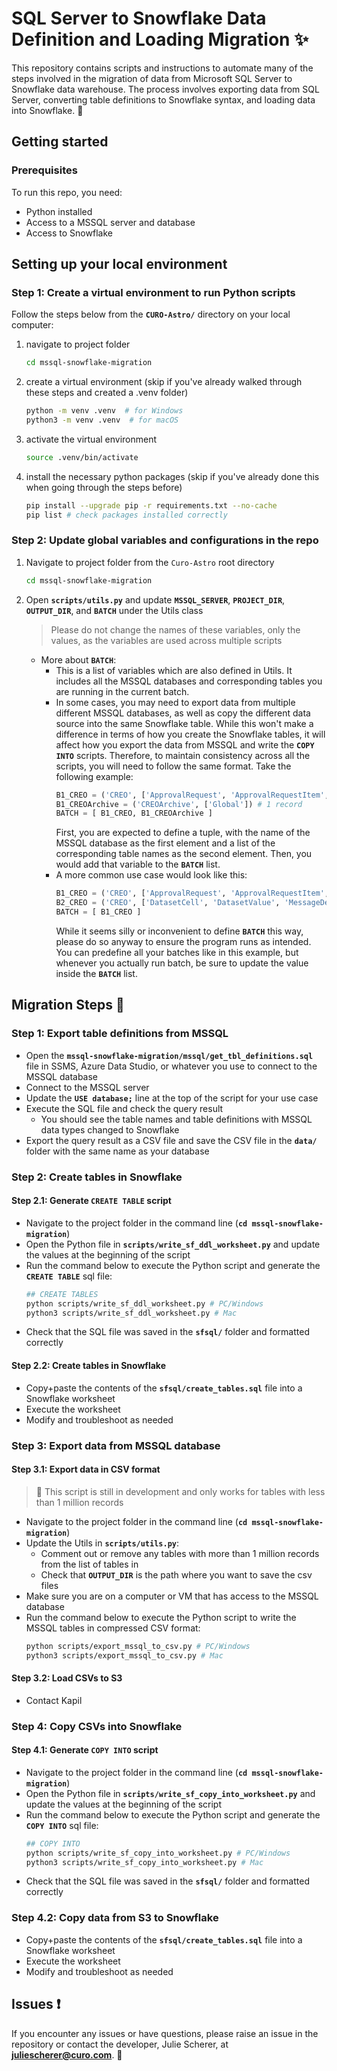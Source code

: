 # SQL Server to Snowflake Data Definition and Loading Migration ✨

This repository contains scripts and instructions to automate many of the steps involved in the migration of data from Microsoft SQL Server to Snowflake data warehouse. The process involves exporting data from SQL Server, converting table definitions to Snowflake syntax, and loading data into Snowflake. 🚀

## **Getting started**

### Prerequisites

To run this repo, you need:
- Python installed
- Access to a MSSQL server and database
- Access to Snowflake

## **Setting up your local environment**

### Step 1: Create a virtual environment to run Python scripts
Follow the steps below from the **`CURO-Astro/`** directory on your local computer:
1. navigate to project folder
    ```bash
    cd mssql-snowflake-migration 
    ```
2. create a virtual environment (skip if you've already walked through these steps and created a .venv folder)
    ```bash
    python -m venv .venv  # for Windows
    python3 -m venv .venv  # for macOS
    ```
3. activate the virtual environment
    ```bash
    source .venv/bin/activate
    ```
4. install the necessary python packages (skip if you've already done this when going through the steps before)
    ```bash
    pip install --upgrade pip -r requirements.txt --no-cache
    pip list # check packages installed correctly
    ```

### Step 2: Update global variables and configurations in the repo
1. Navigate to project folder from the `Curo-Astro` root directory
    ```bash
    cd mssql-snowflake-migration 
    ```
2. Open **`scripts/utils.py`** and update **`MSSQL_SERVER`**, **`PROJECT_DIR`**, **`OUTPUT_DIR`**, and **`BATCH`** under the Utils class 
    > Please do not change the names of these variables, only the values, as the variables are used across multiple scripts
    >
    * More about **`BATCH`**: 
        * This is a list of variables which are also defined in Utils. It includes all the MSSQL databases and corresponding tables you are running in the current batch.
        * In some cases, you may need to export data from multiple different MSSQL databases, as well as copy the different data source into the same Snowflake table. While this won't make a difference in terms of how you create the Snowflake tables, it will affect how you export the data from MSSQL and write the **`COPY INTO`** scripts. Therefore, to maintain consistency across all the scripts, you will need to follow the same format. 
        Take the following example:
            ```python
            B1_CREO = ('CREO', ['ApprovalRequest', 'ApprovalRequestItem', 'Campaign', 'CampaignType', 'Communication'])
            B1_CREOArchive = ('CREOArchive', ['Global']) # 1 record
            BATCH = [ B1_CREO, B1_CREOArchive ]
            ```
            First, you are expected to define a tuple, with the name of the MSSQL database as the first element and a list of the corresponding table names as the second element. Then, you would add that variable to the **`BATCH`** list.
        * A more common use case would look like this:
            ```python
            B1_CREO = ('CREO', ['ApprovalRequest', 'ApprovalRequestItem', 'Campaign', 'CampaignType', 'Communication'])
            B2_CREO = ('CREO', ['DatasetCell', 'DatasetValue', 'MessageDeliveryStatus'])
            BATCH = [ B1_CREO ]
            ```
            While it seems silly or inconvenient to define **`BATCH`** this way, please do so anyway to ensure the program runs as intended. You can predefine all your batches like in this example, but whenever you actually run batch, be sure to update the value inside the **`BATCH`** list.

## **Migration Steps 📝**

### Step 1: Export table definitions from MSSQL
* Open the **`mssql-snowflake-migration/mssql/get_tbl_definitions.sql`** file in SSMS, Azure Data Studio, or whatever you use to connect to the MSSQL database
* Connect to the MSSQL server
* Update the **`USE database;`** line at the top of the script for your use case
* Execute the SQL file and check the query result
    * You should see the table names and table definitions with MSSQL data types changed to Snowflake
* Export the query result as a CSV file and save the CSV file in the **`data/`** folder with the same name as your database

### Step 2: Create tables in Snowflake

#### Step 2.1: Generate `CREATE TABLE` script
* Navigate to the project folder in the command line (**`cd mssql-snowflake-migration`**)
* Open the Python file in **`scripts/write_sf_ddl_worksheet.py`** and update the values at the beginning of the script
* Run the command below to execute the Python script and generate the **`CREATE TABLE`** sql file:
    ```bash
    ## CREATE TABLES
    python scripts/write_sf_ddl_worksheet.py # PC/Windows
    python3 scripts/write_sf_ddl_worksheet.py # Mac
    ```
* Check that the SQL file was saved in the **`sfsql/`** folder and formatted correctly

#### Step 2.2: Create tables in Snowflake
* Copy+paste the contents of the **`sfsql/create_tables.sql`** file into a Snowflake worksheet
* Execute the worksheet
* Modify and troubleshoot as needed


### Step 3: Export data from MSSQL database 
#### Step 3.1: Export data in CSV format
> 🚧 This script is still in development and only works for tables with less than 1 million records
> 
* Navigate to the project folder in the command line (**`cd mssql-snowflake-migration`**)
* Update the Utils in **`scripts/utils.py`**:
    * Comment out or remove any tables with more than 1 million records from the list of tables in 
    * Check that **`OUTPUT_DIR`** is the path where you want to save the csv files
* Make sure you are on a computer or VM that has access to the MSSQL database
* Run the command below to execute the Python script to write the MSSQL tables in compressed CSV format:
    ```bash
    python scripts/export_mssql_to_csv.py # PC/Windows
    python3 scripts/export_mssql_to_csv.py # Mac
    ```
#### Step 3.2: Load CSVs to S3
* Contact Kapil


### Step 4: Copy CSVs into Snowflake
#### Step 4.1: Generate `COPY INTO` script
* Navigate to the project folder in the command line (**`cd mssql-snowflake-migration`**)
* Open the Python file in **`scripts/write_sf_copy_into_worksheet.py`** and update the values at the beginning of the script
* Run the command below to execute the Python script and generate the **`COPY INTO`** sql file:
    ```bash
    ## COPY INTO
    python scripts/write_sf_copy_into_worksheet.py # PC/Windows
    python3 scripts/write_sf_copy_into_worksheet.py # Mac
    ```
* Check that the SQL file was saved in the **`sfsql/`** folder and formatted correctly

### Step 4.2: Copy data from S3 to Snowflake
* Copy+paste the contents of the **`sfsql/create_tables.sql`** file into a Snowflake worksheet
* Execute the worksheet
* Modify and troubleshoot as needed



## **Issues ❗️**

If you encounter any issues or have questions, please raise an issue in the repository or contact the developer, Julie Scherer, at **[juliescherer@curo.com](mailto:juliescherer@curo.com)**. 📧